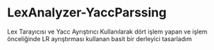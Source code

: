 # LexAnalyzer-YaccParssing
Lex Tarayıcısı ve Yacc Ayrıştırıcı Kullanılarak dört işlem yapan ve işlem önceliğinde LR ayrıştırması kullanan basit bir derleyici tasarladım 
